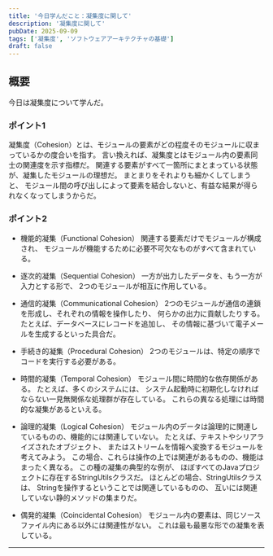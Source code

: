 ```yaml
---
title: '今日学んだこと：凝集度に関して'
description: '凝集度に関して'
pubDate: 2025-09-09
tags: ['凝集度', 'ソフトウェアアーキテクチャの基礎']
draft: false
---
```


## 概要

今日は凝集度について学んだ。


### ポイント1

凝集度（Cohesion）とは、モジュールの要素がどの程度そのモジュールに収まっているかの度合いを指す。
言い換えれば、凝集度とはモジュール内の要素同士の関連度を示す指標だ。
関連する要素がすべて一箇所にまとまっている状態が、凝集したモジュールの理想だ。
まとまりをそれよりも細かくしてしまうと、
モジュール間の呼び出しによって要素を結合しないと、有益な結果が得られなくなってしまうからだ。

### ポイント2

- 機能的凝集（Functional Cohesion）
関連する要素だけでモジュールが構成され、
モジュールが機能するために必要不可欠なものがすべて含まれている。

- 逐次的凝集（Sequential Cohesion）
一方が出力したデータを、もう一方が入力とする形で、
2つのモジュールが相互に作用している。

- 通信的凝集（Communicational Cohesion）
2つのモジュールが通信の連鎖を形成し、それぞれの情報を操作したり、
何らかの出力に貢献したりする。たとえば、データベースにレコードを追加し、
その情報に基づいて電子メールを生成するといった具合だ。

- 手続き的凝集（Procedural Cohesion）
2つのモジュールは、特定の順序でコードを実行する必要がある。

- 時間的凝集（Temporal Cohesion）
モジュール間に時間的な依存関係がある。
たとえば、多くのシステムには、
システム起動時に初期化しなければならない一見無関係な処理群が存在している。
これらの異なる処理には時間的な凝集があるといえる。

- 論理的凝集（Logical Cohesion）
モジュール内のデータは論理的に関連しているものの、機能的には関連していない。
たとえば、テキストやシリアライズされたオブジェクト、
またはストリームを情報へ変換するモジュールを考えてみよう。
この場合、これらは操作の上では関連があるものの、機能はまったく異なる。
この種の凝集の典型的な例が、
ほぼすべてのJavaプロジェクトに存在するStringUtilsクラスだ。
ほとんどの場合、StringUtilsクラスは、
Stringを操作するということでは関連しているものの、
互いには関連していない静的メソッドの集まりだ。

- 偶発的凝集（Coincidental Cohesion）
モジュール内の要素は、同じソースファイル内にある以外には関連性がない。
これは最も最悪な形での凝集を表している。

---
